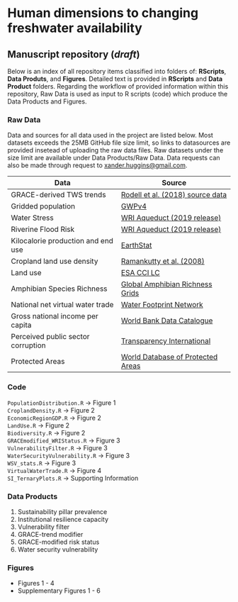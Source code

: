 # Human dimensions to changing freshwater availability
## Manuscript repository (*draft*)
Below is an index of all repository items classified into folders of: **RScripts**, **Data Produts**, and **Figures**. Detailed text is provided in **RScripts** and **Data Product** folders. Regarding the workflow of provided information within this repository, Raw Data is used as input to R scripts (code) which produce the Data Products and Figures.

### Raw Data
Data and sources for all data used in the project are listed below. Most datasets exceeds the 25MB GitHub file size limit, so links to datasources are provided insetead of uploading the raw data files. Raw datasets under the size limit are available under Data Products/Raw Data. Data requests can also be made through request to xander.huggins@gmail.com.

Data | Source
------------ | -------------
GRACE-derived TWS trends | [Rodell et al. (2018) source data](https://www.nature.com/articles/s41586-018-0123-1)
Gridded population |  [GWPv4](https://sedac.ciesin.columbia.edu/data/collection/gpw-v4)
Water Stress | [WRI Aqueduct (2019 release)](https://www.wri.org/aqueduct)
Riverine Flood Risk | [WRI Aqueduct (2019 release)](https://www.wri.org/aqueduct)
Kilocalorie production and end use | [EarthStat](http://www.earthstat.org/crop-allocation-food-feed-nonfood/)
Cropland land use density | [Ramankutty et al. (2008)](http://www.earthstat.org/cropland-pasture-area-2000/)
Land use | [ESA CCI LC](https://www.esa-landcover-cci.org/)
Amphibian Species Richness | [Global Amphibian Richness Grids](https://sedac.ciesin.columbia.edu/data/set/species-global-amphibian-richness-2015)
National net virtual water trade | [Water Footprint Network](https://waterfootprint.org/en/resources/waterstat/international-virtual-water-flow-statistics/)
Gross national income per capita | [World Bank Data Catalogue](https://databank.worldbank.org/data/download/GNIPC.pdf)
Perceived public sector corruption | [Transparency International](https://www.transparency.org/cpi2018)
Protected Areas | [World Database of Protected Areas](https://www.protectedplanet.net/)

### Code
`PopulationDistribution.R`     → Figure 1\
`CroplandDensity.R`            → Figure 2\
`EconomicRegionGDP.R`          → Figure 2\
`LandUse.R`                    → Figure 2\
`Biodiversity.R`               → Figure 2\
`GRACEmodified_WRIStatus.R`    → Figure 3\
`VulnerabilityFilter.R`        → Figure 3\
`WaterSecurityVulnerability.R` → Figure 3\
`WSV_stats.R`                  → Figure 3\
`VirtualWaterTrade.R`          → Figure 4\
`SI_TernaryPlots.R`            → Supporting Information

### Data Products
1. Sustainability pillar prevalence
2. Institutional resilience capacity
3. Vulnerability filter
4. GRACE-trend modifier
5. GRACE-modified risk status
6. Water security vulnerability

### Figures
- Figures 1 - 4
- Supplementary Figures 1 - 6
